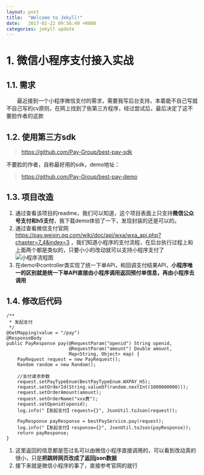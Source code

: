 ```yaml
---
layout: post
title:  "Welcome to Jekyll!"
date:   2017-02-22 09:56:49 +0800
categories: jekyll update
---
```


# 1. 微信小程序支付接入实战
## 1.1. 需求
&emsp;&emsp;最近接到一个小程序微信支付的需求，需要我写后台支持，本着能不自己写就不自己写的cv原则，在网上找到了些第三方程序，经过尝试后，最后决定了这不要脸作者的这款
## 1.2. 使用第三方sdk
> https://github.com/Pay-Group/best-pay-sdk

不要脸的作者，自称最好用的sdk，demo地址：
> https://github.com/Pay-Group/best-pay-demo

## 1.3. 项目改造
1. 通过查看该项目的readme，我们可以知道，这个项目表面上只支持**微信公众号支付和h5支付**，我下载demo体验了一下，发现封装的还是可以的。
2. 通过查看微信支付官网 https://pay.weixin.qq.com/wiki/doc/api/wxa/wxa_api.php?chapter=7_4&index=3 ，我们知道小程序的支付流程，在后台执行过程上和上面两个都是类似的，只要小小的改动就可以支持小程序支付了
![小程序流程图](https://pay.weixin.qq.com/wiki/doc/api/img/wxa-7-2.jpg)
3. 在demo中controller类实现了统一下单API，和回调支付结果API，**小程序唯一的区别就是统一下单API直接由小程序调用返回预付单信息，再由小程序去调用**

## 1.4. 修改后代码

```
/**
 * 发起支付
 */
@GetMapping(value = "/pay")
@ResponseBody
public PayResponse pay(@RequestParam("openid") String openid,
                       @RequestParam("amount") Double amount,
                       Map<String, Object> map) {
    PayRequest request = new PayRequest();
    Random random = new Random();

    //支付请求参数
    request.setPayTypeEnum(BestPayTypeEnum.WXPAY_H5);
    request.setOrderId(String.valueOf(random.nextInt(1000000000)));
    request.setOrderAmount(amount);
    request.setOrderName("xxx费");
    request.setOpenid(openid);
    log.info("【发起支付】request={}", JsonUtil.toJson(request));

    PayResponse payResponse = bestPayService.pay(request);
    log.info("【发起支付】response={}", JsonUtil.toJson(payResponse));
    return payResponse;
}
```

1. 这里返回的信息都是签过名可以由微信小程序直接调用的，可以看到改动真的很小，只是**把跳转网页改成了返回json数据**
2. 接下来就是微信小程序的事了，直接参考官网的就行
